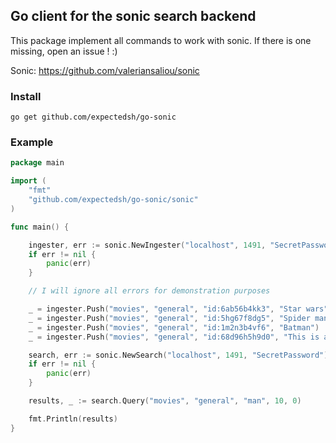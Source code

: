 ## Go client for the sonic search backend

This package implement all commands to work with sonic. If there is one missing, open an issue ! :)

Sonic: https://github.com/valeriansaliou/sonic

### Install

`go get github.com/expectedsh/go-sonic`

### Example

```go
package main

import (
	"fmt"
	"github.com/expectedsh/go-sonic/sonic"
)

func main() {

	ingester, err := sonic.NewIngester("localhost", 1491, "SecretPassword")
	if err != nil {
		panic(err)
	}

	// I will ignore all errors for demonstration purposes

	_ = ingester.Push("movies", "general", "id:6ab56b4kk3", "Star wars")
	_ = ingester.Push("movies", "general", "id:5hg67f8dg5", "Spider man")
	_ = ingester.Push("movies", "general", "id:1m2n3b4vf6", "Batman")
	_ = ingester.Push("movies", "general", "id:68d96h5h9d0", "This is another movie")

	search, err := sonic.NewSearch("localhost", 1491, "SecretPassword")
	if err != nil {
		panic(err)
	}

	results, _ := search.Query("movies", "general", "man", 10, 0)

	fmt.Println(results)
}
```